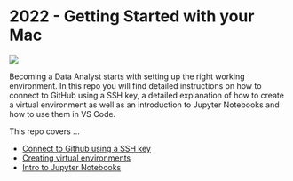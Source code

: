 # 2022 - Getting Started with your Mac

![](https://imgs.xkcd.com/comics/python_environment.png)

Becoming a Data Analyst starts with setting up the right working environment. In this repo you will find detailed instructions on how to connect to GitHub using a SSH key, a detailed explanation of how to create a virtual environment as well as an introduction to Jupyter Notebooks and how to use them in VS Code.

This repo covers ...
* [Connect to Github using a SSH key](1_GitHub_SSH.md)
* [Creating virtual environments](2_Virtual_environments_Anaconda_Miniconda.md)
* [Intro to Jupyter Notebooks](3_Intro_to_Notebooks.ipynb)
